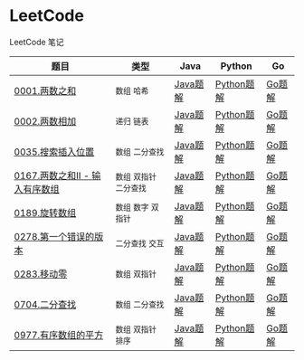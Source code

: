 # LeetCode

LeetCode 笔记

| 题目 | 类型 | Java | Python | Go |
| --- | --- | --- | --- | --- |
| [0001.两数之和](./0001.两数之和/README.md) | `数组` `哈希` | [Java题解](./0001.两数之和/TwoSum.java) | [Python题解](./0001.两数之和/two_sum.py) | [Go题解](./0001.两数之和/two_sum.go) |
| [0002.两数相加](./0002.两数相加/README.md) | `递归` `链表` | [Java题解](./0002.两数相加/Solution.java) | [Python题解](./0002.两数相加/solution.py) | [Go题解](./0002.两数相加/solution.go) |
| [0035.搜索插入位置](./0035.搜索插入位置/README.md) | `数组` `二分查找` | [Java题解](./0035.搜索插入位置/Solution.java) | [Python题解](./0035.搜索插入位置/solution.py) | [Go题解](./0035.搜索插入位置/solution.go) |
| [0167.两数之和Ⅱ - 输入有序数组](./0167.输入有序数组/README.md) | `数组` `双指针` `二分查找` | [Java题解](./0167.输入有序数组/Solution.java) | [Python题解](./0167.输入有序数组/solution.py) | [Go题解](./0167.输入有序数组/solution.go) |
| [0189.旋转数组](./0189.旋转数组/README.md) | `数组` `数字` `双指针` | [Java题解](./0189.旋转数组/Solution.java) | [Python题解](./0189.旋转数组/solution.py) | [Go题解](./0189.旋转数组/solution.go) |
| [0278.第一个错误的版本](./0278.第一个错误的版本/README.md) | `二分查找` `交互` | [Java题解](./0278.第一个错误的版本/Solution.java) | [Python题解](./0278.第一个错误的版本/solution.py) | [Go题解](./0278.第一个错误的版本/solution.go) |
| [0283.移动零](./0283.移动零/README.md) | `数组` `双指针` | [Java题解](./0283.移动零/Solution.java) | [Python题解](./0283.移动零/solution.py) | [Go题解](./0283.移动零/solution.go) |
| [0704.二分查找](./0704.二分查找/README.md) | `数组` `二分查找` | [Java题解](./0704.二分查找/Solution.java) | [Python题解](./0704.二分查找/solution.py) | [Go题解](./0704.二分查找/solution.go) |
| [0977.有序数组的平方](./0977.有序数组的平方/README.md) | `数组` `双指针` `排序` | [Java题解](./0977.有序数组的平方/Solution.java) | [Python题解](./0977.有序数组的平方/solution.py) | [Go题解](./0977.有序数组的平方/solution.go) |
